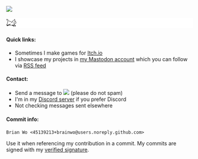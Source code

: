 ![](https://img.itch.zone/aW1nLzk0MTQ0NTIucG5n/original/fpRyRg.png)

![](./cat.gif)

#### Quick links:
- Sometimes I make games for [Itch.io](https://brianwo.itch.io/)
- I showcase my projects in [my Mastodon account](https://techhub.social/@brianwo/) which you can follow via [RSS feed](https://techhub.social/@brianwo.rss)

#### Contact:
- Send a message to ![](https://github.com/user-attachments/assets/49812fac-7b78-4344-bc68-77aa91888409) (please do not spam)
- I'm in my [Discord server](https://discord.gg/QR63QRZntK) if you prefer Discord
- Not checking messages sent elsewhere

#### Commit info:
```
Brian Wo <45139213+brainwo@users.noreply.github.com>
```
Use it when referencing my contribution in a commit. My commits are signed with my [verified signature](https://docs.github.com/assets/cb-17614/mw-1440/images/help/commits/verified-commit.webp).

